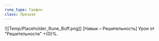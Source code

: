 ```yaml
---
rune_type: Грифон
class: Призрак
---
```

![[Temp/Placeholder_Rune_Buff.png]]
[Навык – Решительность] Урон от "Решительности" +{0}%.
